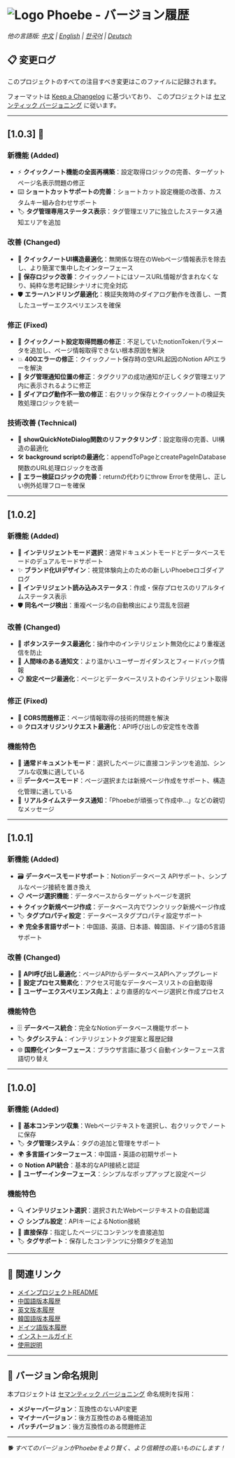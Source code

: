 # ![Logo](../icons/icon48.png) Phoebe - バージョン履歴

*他の言語版: [中文](CHANGELOG.md) | [English](CHANGELOG_en.md) | [한국어](CHANGELOG_ko.md) | [Deutsch](CHANGELOG_de.md)*

## 📋 変更ログ

このプロジェクトのすべての注目すべき変更はこのファイルに記録されます。

フォーマットは [Keep a Changelog](https://keepachangelog.com/ja/1.0.0/) に基づいており、
このプロジェクトは [セマンティック バージョニング](https://semver.org/lang/ja/) に従います。

---

## [1.0.3] 🎉

### 新機能 (Added)
- ⚡ **クイックノート機能の全面再構築**：設定取得ロジックの完善、ターゲットページ名表示問題の修正
- ⌨️ **ショートカットサポートの完善**：ショートカット設定機能の改善、カスタムキー組み合わせサポート
- 🏷️ **タグ管理専用ステータス表示**：タグ管理エリアに独立したステータス通知エリアを追加

### 改善 (Changed)
- 🎨 **クイックノートUI構造最適化**：無関係な現在のWebページ情報表示を除去し、より簡潔で集中したインターフェース
- 💾 **保存ロジック改善**：クイックノートにはソースURL情報が含まれなくなり、純粋な思考記録シナリオに完全対応
- 🛡️ **エラーハンドリング最適化**：検証失敗時のダイアログ動作を改善し、一貫したユーザーエクスペリエンスを確保

### 修正 (Fixed)
- 🔧 **クイックノート設定取得問題の修正**：不足していたnotionTokenパラメータを追加し、ページ情報取得できない根本原因を解決
- 💥 **400エラーの修正**：クイックノート保存時の空URL起因のNotion APIエラーを解決
- 📍 **タグ管理通知位置の修正**：タグクリアの成功通知が正しくタグ管理エリア内に表示されるように修正
- 🔄 **ダイアログ動作不一致の修正**：右クリック保存とクイックノートの検証失敗処理ロジックを統一

### 技術改善 (Technical)
- 🔄 **showQuickNoteDialog関数のリファクタリング**：設定取得の完善、UI構造の最適化
- 🛠️ **background scriptの最適化**：appendToPageとcreatePa​​geInDatabase関数のURL処理ロジックを改善
- 📝 **エラー検証ロジックの完善**：returnの代わりにthrow Errorを使用し、正しい例外処理フローを確保

---

## [1.0.2]

### 新機能 (Added)
- 🎯 **インテリジェントモード選択**：通常ドキュメントモードとデータベースモードのデュアルモードサポート
- ✨ **ブランド化UIデザイン**：視覚体験向上のための新しいPhoebeロゴダイアログ
- 🔄 **インテリジェント読み込みステータス**：作成・保存プロセスのリアルタイムステータス表示
- 🛡️ **同名ページ検出**：重複ページ名の自動検出により混乱を回避

### 改善 (Changed)
- 🎨 **ボタンステータス最適化**：操作中のインテリジェント無効化により重複送信を防止
- 💬 **人間味のある通知文**：より温かいユーザーガイダンスとフィードバック情報
- 📋 **設定ページ最適化**：ページとデータベースリストのインテリジェント取得

### 修正 (Fixed)
- 🔧 **CORS問題修正**：ページ情報取得の技術的問題を解決
- 🌐 **クロスオリジンリクエスト最適化**：API呼び出しの安定性を改善

### 機能特色
- 📄 **通常ドキュメントモード**：選択したページに直接コンテンツを追加、シンプルな収集に適している
- 🗄️ **データベースモード**：ページ選択または新規ページ作成をサポート、構造化管理に適している
- 🎨 **リアルタイムステータス通知**：「Phoebeが頑張って作成中...」などの親切なメッセージ

---

## [1.0.1]

### 新機能 (Added)
- 🗃️ **データベースモードサポート**：Notionデータベース APIサポート、シンプルなページ接続を置き換え
- 📋 **ページ選択機能**：データベースからターゲットページを選択
- ➕ **クイック新規ページ作成**：データベース内でワンクリック新規ページ作成
- 🏷️ **タグプロパティ設定**：データベースタグプロパティ設定サポート
- 🌍 **完全多言語サポート**：中国語、英語、日本語、韓国語、ドイツ語の5言語サポート

### 改善 (Changed)
- 🔄 **API呼び出し最適化**：ページAPIからデータベースAPIへアップグレード
- 📝 **設定プロセス簡素化**：アクセス可能なデータベースリストの自動取得
- 🎯 **ユーザーエクスペリエンス向上**：より直感的なページ選択と作成プロセス

### 機能特色
- 🗄️ **データベース統合**：完全なNotionデータベース機能サポート
- 🏷️ **タグシステム**：インテリジェントタグ提案と履歴記録
- 🌐 **国際化インターフェース**：ブラウザ言語に基づく自動インターフェース言語切り替え

---

## [1.0.0]

### 新機能 (Added)
- 📝 **基本コンテンツ収集**：Webページテキストを選択し、右クリックでノートに保存
- 🏷️ **タグ管理システム**：タグの追加と管理をサポート
- 🌍 **多言語インターフェース**：中国語・英語の初期サポート
- ⚙️ **Notion API統合**：基本的なAPI接続と認証
- 🎨 **ユーザーインターフェース**：シンプルなポップアップと設定ページ

### 機能特色
- 🔍 **インテリジェント選択**：選択されたWebページテキストの自動認識
- 📋 **シンプル設定**：APIキーによるNotion接続
- 💾 **直接保存**：指定したページにコンテンツを直接追加
- 🏷️ **タグサポート**：保存したコンテンツに分類タグを追加

---

## 🔗 関連リンク

- [メインプロジェクトREADME](README_ja.md)
- [中国語版本履歴](CHANGELOG.md)
- [英文版本履歴](CHANGELOG_en.md)
- [韓国語版本履歴](CHANGELOG_ko.md)
- [ドイツ語版本履歴](CHANGELOG_de.md)
- [インストールガイド](README_ja.md#🚀-インストール手順)
- [使用説明](README_ja.md#📱-使用方法)

---

## 📝 バージョン命名規則

本プロジェクトは [セマンティック バージョニング](https://semver.org/lang/ja/) 命名規則を採用：

- **メジャーバージョン**：互換性のないAPI変更
- **マイナーバージョン**：後方互換性のある機能追加
- **パッチバージョン**：後方互換性のある問題修正

---

*🐕 すべてのバージョンがPhoebeをより賢く、より信頼性の高いものにします！* 